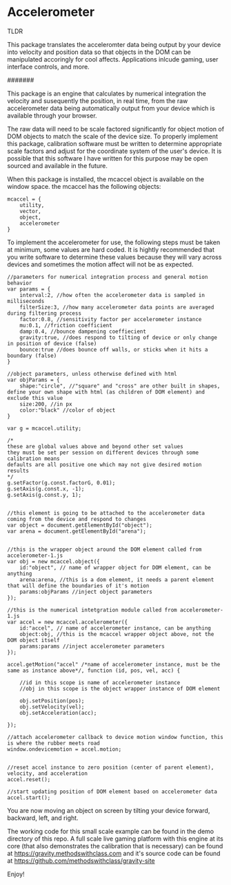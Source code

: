 
# Accelerometer


TLDR 

This package translates the acceleromter data being output by your device into velocity and position data so that objects in the DOM can be manipulated accoringly for cool affects.
Applications inlcude gaming, user interface controls, and more.


#######

This package is an engine that calculates by numerical integration the velocity and susequently the position, in real time, from the raw accelerometer data being automatically output from your device which is available through your browser.

The raw data will need to be scale factored significantly for object motion of DOM objects to match the scale of the device size. To properly implement this package, calibration software must be written to determine appropriate scale factors and adjust for the coordinate system of the user's device. It is possible that this software I have written for this purpose may be open sourced and available in the future.


When this package is installed, the mcaccel object is available on the window space. the mcaccel has the following objects:

	mcaccel = {
		utility,
		vector,
		object,
		accelerometer
	}


To implement the accelerometer for use, the following steps must be taken at minimum, some values are hard coded. It is hightly recommended that you write software to determine these values because they will vary across devices and sometimes the motion affect will not be as expected.


	//parameters for numerical integration process and general motion behavior
	var params = {
		interval:2, //how often the accelerometer data is sampled in milliseconds
		filterSize:3, //how many accelerometer data points are averaged during filtering process
		factor:0.8, //sensitivity factor per accelerometer instance
		mu:0.1, //friction coefficient
		damp:0.4, //bounce dampening coeffiecient
		gravity:true, //does respond to tilting of device or only change in position of device (false)
		bounce:true //does bounce off walls, or sticks when it hits a boundary (false)
	}

	//object parameters, unless otherwise defined with html
	var objParams = {
		shape:"circle", //"square" and "cross" are other built in shapes, define your own shape with html (as children of DOM element) and exclude this value
		size:200, //in px
		color:"black" //color of object
	}

	var g = mcaccel.utility;

	/*
	these are global values above and beyond other set values
	they must be set per session on different devices through some calibration means 
	defaults are all positive one which may not give desired motion results
	*/
	g.setFactor(g.const.factorG, 0.01);
	g.setAxis(g.const.x, -1);
	g.setAxis(g.const.y, 1);


	//this element is going to be attached to the accelerometer data coming from the device and respond to changes
	var object = document.getElementById("object");
	var arena = document.getElementById("arena");


	//this is the wrapper object around the DOM element called from accelerometer-1.js
	var obj = new mcaccel.object({
		id:"object", // name of wrapper object for DOM element, can be anything
		arena:arena, //this is a dom element, it needs a parent element that will define the boundaries of it's motion
		params:objParams //inject object parameters
	});
		
	//this is the numerical intetgration module called from accelerometer-1.js
	var accel = new mcaccel.accelerometer({
		id:"accel", // name of accelerometer instance, can be anything
		object:obj, //this is the mcaccel wrapper object above, not the DOM object itself
		params:params //inject accelerometer parameters
	});

	accel.getMotion("accel" /*name of accelerometer instance, must be the same as instance above*/, function (id, pos, vel, acc) {

		//id in this scope is name of accelerometer instance
		//obj in this scope is the object wrapper instance of DOM element

		obj.setPosition(pos);
		obj.setVelocity(vel);
		obj.setAcceleration(acc);

	});

	//attach accelerometer callback to device motion window function, this is where the rubber meets road
	window.ondevicemotion = accel.motion;

	
	//reset accel instance to zero position (center of parent element), velocity, and acceleration 
	accel.reset();

	//start updating position of DOM element based on accelerometer data
	accel.start();



You are now moving an object on screen by tilting your device forward, backward, left, and right.


The working code for this small scale example can be found in the demo directory of this repo. A full scale live gaming platform with this engine at its core (that also demonstrates the calibration that is necessary) can be found at https://gravity.methodswithclass.com and it's source code can be found at https://github.com/methodswithclass/gravity-site



Enjoy!



